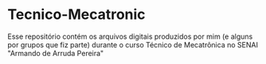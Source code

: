 # Tecnico-Mecatronic
Esse repositório contém os arquivos digitais produzidos por mim (e alguns por grupos que fiz parte) durante o curso Técnico de Mecatrônica no SENAI "Armando de Arruda Pereira"
